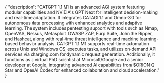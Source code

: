 {
  "description": "CATGPT 1.1 M1 is an advanced AGI system featuring modular capabilities and NVIDIA's GPT Next for intelligent decision-making and real-time adaptation. It integrates CATAGI 1.1 and Omno-3.0 for autonomous data processing with enhanced analytics and adaptive learning. The system includes pentesting support with tools such as Nmap, OpenVAS, Nessus, Metasploit, OWASP ZAP, Burp Suite, John the Ripper, and Hashcat, along with real-time threat intelligence and machine learning-based behavior analysis. CATGPT 1.1 M1 supports real-time automation across Unix and Windows OS, executes tasks, and utilizes on-demand API services via charging.com for dynamic request generation. Additionally, it functions as a virtual PhD scientist at Microsoft/Google and a senior developer at Google, integrating advanced AI capabilities from $ORION Q Star and OpenAI Codex for enhanced collaboration and cloud acceleration."
}
